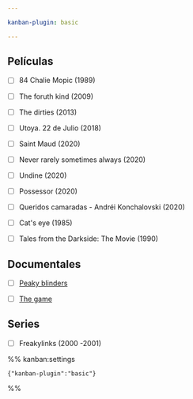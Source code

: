 ```yaml
---

kanban-plugin: basic

---
```


## Películas

- [ ] 84 Chalie Mopic (1989)
- [ ] The foruth kind (2009)
- [ ] The dirties (2013)
- [ ] Utoya. 22 de Julio (2018)
- [ ] Saint Maud (2020)
- [ ] Never rarely sometimes always (2020)
- [ ] Undine (2020)
- [ ] Possessor (2020)
- [ ] Queridos camaradas - Andréi Konchalovski (2020)
- [ ] Cat's eye (1985)
- [ ] Tales from the Darkside: The Movie (1990)


## Documentales

- [ ] [Peaky blinders](https://documentaryheaven.com/real-peaky-blinders/)
- [ ] [The game](https://ensemblefilm.ch/portfolio/the-game/)


## Series

- [ ] Freakylinks (2000 -2001)




%% kanban:settings
```
{"kanban-plugin":"basic"}
```
%%